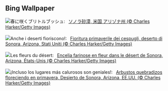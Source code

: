 ## Bing Wallpaper
![](https://www.bing.com/th?id=OHR.SonoranSpring_JA-JP1708087750_UHD.jpg&w=1000)春に咲くブリトルブッシュ:&nbsp;&ensp;[ソノラ砂漠, 米国 アリゾナ州 (© Charles Harker/Getty Images)](https://www.bing.com/th?id=OHR.SonoranSpring_JA-JP1708087750_UHD.jpg)
<br><br/>
![](https://www.bing.com/th?id=OHR.SonoranSpring_IT-IT9351993894_UHD.jpg&w=1000)Anche i deserti fioriscono!:&nbsp;&ensp;[Fioritura primaverile dei cespugli, deserto di Sonora, Arizona, Stati Uniti (© Charles Harker/Getty Images)](https://www.bing.com/th?id=OHR.SonoranSpring_IT-IT9351993894_UHD.jpg)
<br><br/>
![](https://www.bing.com/th?id=OHR.SonoranSpring_FR-FR5225084633_UHD.jpg&w=1000)Les fleurs du désert:&nbsp;&ensp;[Encelia farinose en fleur dans le désert de Sonora, Arizona, États-Unis (© Charles Harker/Getty Images)](https://www.bing.com/th?id=OHR.SonoranSpring_FR-FR5225084633_UHD.jpg)
<br><br/>
![](https://www.bing.com/th?id=OHR.SonoranSpring_ES-ES2911846610_UHD.jpg&w=1000)¡Incluso los lugares más calurosos son geniales!:&nbsp;&ensp;[Arbustos quebradizos floreciendo en primavera, Desierto de Sonora, Arizona, EE.UU. (© Charles Harker/Getty Images)](https://www.bing.com/th?id=OHR.SonoranSpring_ES-ES2911846610_UHD.jpg)
<br><br/>
